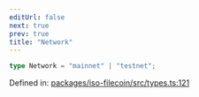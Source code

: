 ```yaml
---
editUrl: false
next: true
prev: true
title: "Network"
---
```


```ts
type Network = "mainnet" | "testnet";
```

Defined in: [packages/iso-filecoin/src/types.ts:121](https://github.com/hugomrdias/filecoin/blob/main/packages/iso-filecoin/src/types.ts#L121)
